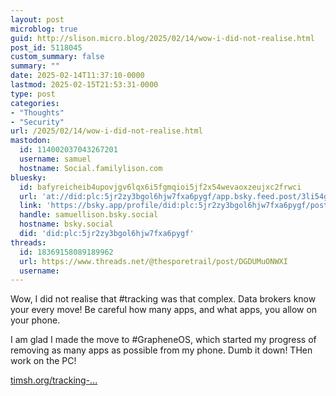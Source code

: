 ```yaml
---
layout: post
microblog: true
guid: http://slison.micro.blog/2025/02/14/wow-i-did-not-realise.html
post_id: 5118045
custom_summary: false
summary: ""
date: 2025-02-14T11:37:10-0000
lastmod: 2025-02-15T21:53:31-0000
type: post
categories:
- "Thoughts"
- "Security"
url: /2025/02/14/wow-i-did-not-realise.html
mastodon:
  id: 114002037043267201
  username: samuel
  hostname: Social.familylison.com
bluesky:
  id: bafyreicheib4upovjgv6lqx6i5fgmqioi5jf2x54wevaoxzeujxc2frwci
  url: 'at://did:plc:5jr2zy3bgol6hjw7fxa6pygf/app.bsky.feed.post/3li54gffyac2l'
  link: 'https://bsky.app/profile/did:plc:5jr2zy3bgol6hjw7fxa6pygf/post/3li54gffyac2l'
  handle: samuellison.bsky.social
  hostname: bsky.social
  did: 'did:plc:5jr2zy3bgol6hjw7fxa6pygf'
threads:
  id: 18369158089189962
  url: https://www.threads.net/@thesporetrail/post/DGDUMuONWXI
  username: 
---
```

Wow, I did not realise that #tracking was that complex. Data brokers know your every move! Be careful how many apps, and what apps, you allow on your phone.

I am glad I made the move to #GrapheneOS, which started my progress of removing as many apps as possible from my phone. Dumb it down! THen work on the PC!

[timsh.org/tracking-...](https://timsh.org/tracking-myself-down-through-in-app-ads/)

